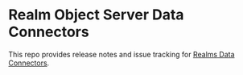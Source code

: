 # Realm Object Server Data Connectors
This repo provides release notes and issue tracking for [Realms Data Connectors](https://docs.realm.io/sync/backend-integration).
